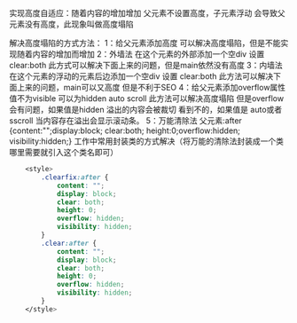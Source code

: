 实现高度自适应：随着内容的增加增加
父元素不设置高度，子元素浮动 会导致父元素没有高度，此现象叫做高度塌陷

解决高度塌陷的方式方法：
        1：给父元素添加高度  可以解决高度塌陷，但是不能实现随着内容的增加而增加
        2：外墙法  在这个元素的外部添加一个空div 设置 clear:both  此方式可以解决下面上来的问题，但是main依然没有高度
        3：内墙法  在这个元素的浮动的元素后边添加一个空div 设置 clear:both 此方法可以解决下面上来的问题，main可以又高度 但是不利于SEO
        4：给父元素添加overflow属性 值不为visible  可以为hidden auto scroll  此方法可以解决高度塌陷 但是overflow会有问题，如果值是hidden  溢出的内容会被裁切 看到不的，如果值是 auto或者 sscroll 当内容存在溢出会显示滚动条。
        5：万能清除法
            父元素:after {content:"";display:block; clear:both; height:0;overflow:hidden; visibility:hidden;}
        工作中常用封装类的方式解决（将万能的清除法封装成一个类 哪里需要就引入这个类名即可）

```css
	<style>
        .clearfix:after {
            content: "";
            display: block;
            clear: both;
            height: 0;
            overflow: hidden;
            visibility: hidden;
        }
        .clear:after {
            content: "";
            display: block;
            clear: both;
            height: 0;
            overflow: hidden;
            visibility: hidden;
        }
    </style>
	
```